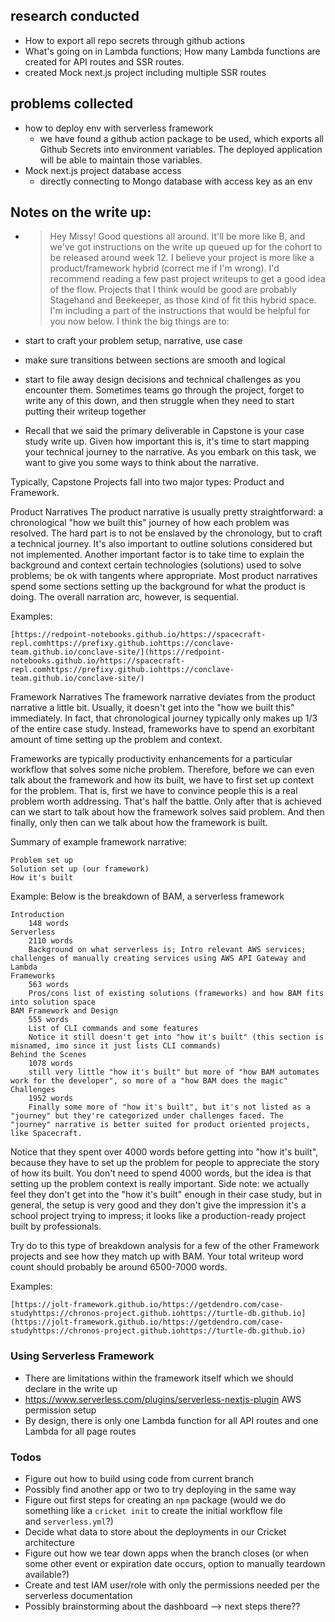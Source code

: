 ## research conducted 
- How to export all repo secrets through github actions
- What's going on in Lambda functions; How many Lambda functions are created for API routes and SSR routes.
- created Mock next.js project including multiple SSR routes

##  problems collected
- how to deploy env with serverless framework
	- we have found a github action package to be used, which exports all Github Secrets into environment variables. The deployed application will be able to maintain those variables.
- Mock next.js project database access
	- directly connecting to Mongo database with access key as an env

## Notes on the write up:
- > Hey Missy! Good questions all around. It'll be more like B, and we've got instructions on the write up queued up for the cohort to be released around week 12. I believe your project is more like a product/framework hybrid (correct me if I'm wrong). I'd recommend reading a few past project writeups to get a good idea of the flow. Projects that I think would be good are probably Stagehand and Beekeeper, as those kind of fit this hybrid space. I'm including a part of the instructions that would be helpful for you now below. I think the big things are to:

-   start to craft your problem setup, narrative, use case
-   make sure transitions between sections are smooth and logical
-   start to file away design decisions and technical challenges as you encounter them. Sometimes teams go through the project, forget to write any of this down, and then struggle when they need to start putting their writeup together

- Recall that we said the primary deliverable in Capstone is your case study write up. Given how important this is, it's time to start mapping your technical journey to the narrative. As you embark on this task, we want to give you some ways to think about the narrative.

Typically, Capstone Projects fall into two major types: Product and Framework. 

Product Narratives
The product narrative is usually pretty straightforward: a chronological "how we built this" journey of how each problem was resolved. The hard part is to not be enslaved by the chronology, but to craft a technical journey. It's also important to outline solutions considered but not implemented. Another important factor is to take time to explain the background and context certain technologies (solutions) used to solve problems; be ok with tangents where appropriate. Most product narratives spend some sections setting up the background for what the product is doing. The overall narration arc, however, is sequential.

Examples:

    [https://redpoint-notebooks.github.io/https://spacecraft-repl.comhttps://prefixy.github.iohttps://conclave-team.github.io/conclave-site/](https://redpoint-notebooks.github.io/https://spacecraft-repl.comhttps://prefixy.github.iohttps://conclave-team.github.io/conclave-site/)

Framework Narratives
The framework narrative deviates from the product narrative a little bit. Usually, it doesn't get into the "how we built this" immediately. In fact, that chronological journey typically only makes up 1/3 of the entire case study. Instead, frameworks have to spend an exorbitant amount of time setting up the problem and context. 

Frameworks are typically productivity enhancements for a particular workflow that solves some niche problem. Therefore, before we can even talk about the framework and how its built, we have to first set up context for the problem. That is, first we have to convince people this is a real problem worth addressing. That's half the battle.  Only after that is achieved can we start to talk about how the framework solves said problem. And then finally, only then can we talk about how the framework is built.

Summary of example framework narrative:

    Problem set up
    Solution set up (our framework)
    How it's built


Example: Below is the breakdown of BAM, a serverless framework

    Introduction 
        148 words 
    Serverless 
        2110 words 
        Background on what serverless is; Intro relevant AWS services; challenges of manually creating services using AWS API Gateway and Lambda 
    Frameworks
        563 words 
        Pros/cons list of existing solutions (frameworks) and how BAM fits into solution space
    BAM Framework and Design 
        555 words 
        List of CLI commands and some features 
        Notice it still doesn't get into "how it's built" (this section is misnamed, imo since it just lists CLI commands) 
    Behind the Scenes 
        1078 words 
        still very little "how it's built" but more of "how BAM automates work for the developer", so more of a "how BAM does the magic" 
    Challenges 
        1952 words 
        Finally some more of "how it's built", but it's not listed as a "journey" but they're categorized under challenges faced. The "journey" narrative is better suited for product oriented projects, like Spacecraft. 


Notice that they spent over 4000 words before getting into "how it's built", because they have to set up the problem for people to appreciate the story of how its built. You don't need to spend 4000 words, but the idea is that setting up the problem context is really important. Side note: we actually feel they don't get into the "how it's built" enough in their case study, but in general, the setup is very good and they don't give the impression it's a school project trying to impress; it looks like a production-ready project built by professionals. 

Try do to this type of breakdown analysis for a few of the other Framework projects and see how they match up with BAM. Your total writeup word count should probably be around 6500-7000 words.

Examples:

    [https://jolt-framework.github.io/https://getdendro.com/case-studyhttps://chronos-project.github.iohttps://turtle-db.github.io](https://jolt-framework.github.io/https://getdendro.com/case-studyhttps://chronos-project.github.iohttps://turtle-db.github.io)
	
	
### Using Serverless Framework
- There are limitations within the framework itself which we should declare in the write up
- https://www.serverless.com/plugins/serverless-nextjs-plugin AWS permission setup
- By design, there is only one Lambda function for all API routes and one Lambda for all page routes

### Todos
-   Figure out how to build using code from current branch
-   Possibly find another app or two to try deploying in the same way
-   Figure out first steps for creating an `npm` package (would we do something like a `cricket init` to create the initial workflow file and `serverless.yml`?)
-   Decide what data to store about the deployments in our Cricket architecture
-   Figure out how we tear down apps when the branch closes (or when some other event or expiration date occurs, option to manually teardown available?)
-   Create and test IAM user/role with only the permissions needed per the serverless documentation
-   Possibly brainstorming about the dashboard --> next steps there??